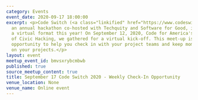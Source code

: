 ```yaml
---
category: Events
event_date: 2020-09-17 18:00:00
excerpt: <p>Code Switch (<a class="linkified" href="https://www.codeswitch.mn/">https://www.codeswitch.mn/</a>),
  an annual hackathon co-hosted with Techquity and Software for Good, is moving to
  a virtual format this year! On September 12, 2020, Code for America's National Day
  of Civic Hacking, we gathered for a virtual kick-off. This meet-up is a weekly check-in
  opportunity to help you check in with your project teams and keep momentum going
  on your projects.</p>
layout: event
meetup_event_id: bmvsxrybcmbwb
published: true
source_meetup_content: true
title: September 17 Code Switch 2020 - Weekly Check-In Opportunity
venue_location: None
venue_name: Online event
---
```


